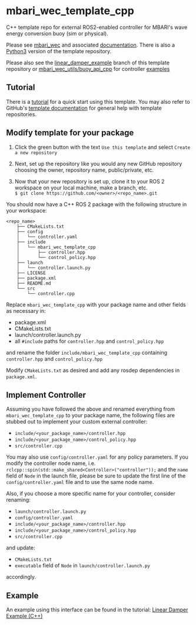 # mbari_wec_template_cpp
C++ template repo for external ROS2-enabled controller for MBARI's wave energy conversion buoy (sim or physical).

Please see [mbari_wec](https://github.com/osrf/mbari_wec) and associated
[documentation](https://osrf.github.io/mbari_wec). There is also a
[Python3](https://github.com/mbari-org/mbari_wec_template_py) version of the template repository.

Please also see the
[linear_damper_example](https://github.com/mbari-org/mbari_wec_template_cpp/tree/linear_damper_example)
branch of this template repository or
[mbari_wec_utils/buoy_api_cpp](https://github.com/osrf/mbari_wec_utils/tree/main/buoy_api_cpp)
for controller [examples](https://github.com/osrf/mbari_wec_utils/tree/main/buoy_api_cpp/examples)

## Tutorial
There is a [tutorial](https://osrf.github.io/mbari_wec/Tutorials/ROS2/CppTemplate/) for a quick start
using this template. You may also refer to GitHub's
[template documentation](https://docs.github.com/en/repositories/creating-and-managing-repositories/creating-a-repository-from-a-template)
for general help with template repositories.

## Modify template for your package
1. Click the green
button with the text `Use this template` and select `Create a new repository`

2. Next, set up the repository like you would any new GitHub repository choosing the owner,
repository name, public/private, etc.

3. Now that your new repository is set up, clone it to your ROS 2 workspace on your local machine,
make a branch, etc.  
   `$ git clone https://github.com/<owner>/<repo_name>.git`

You should now have a C++ ROS 2 package with the following structure in your workspace:

```
<repo_name>
    ├── CMakeLists.txt
    ├── config
    │   └── controller.yaml
    ├── include
    │   └── mbari_wec_template_cpp
    │       ├── controller.hpp
    │       └── control_policy.hpp
    ├── launch
    │   └── controller.launch.py
    ├── LICENSE
    ├── package.xml
    ├── README.md
    └── src
        └── controller.cpp
```

Replace `mbari_wec_template_cpp` with your package name and other fields as necessary in:

- package.xml
- CMakeLists.txt
- launch/controller.launch.py
- all `#include` paths for `controller.hpp` and `control_policy.hpp`

and rename the folder `include/mbari_wec_template_cpp` containing `controller.hpp` and `control_policy.hpp`

Modify `CMakeLists.txt` as desired and add any rosdep dependencies in `package.xml`.

## Implement Controller
Assuming you have followed the above and renamed everything from `mbari_wec_template_cpp` to your package name,
the following files are stubbed out to implement your custom external controller:
- `include/<your_package_name>/controller.hpp`
- `include/<your_package_name>/control_policy.hpp`
- `src/controller.cpp`

You may also use `config/controller.yaml` for any policy parameters.
If you modify the controller node name, i.e. `rclcpp::spin(std::make_shared<Controller>("controller"));`
and the `name` field of `Node` in the launch file,
please be sure to update the first line of the `config/controller.yaml` file and to use the same node name.

Also, if you choose a more specific name for your controller,
consider renaming:
- `launch/controller.launch.py`
- `config/controller.yaml`
- `include/<your_package_name>/controller.hpp`
- `include/<your_package_name>/control_policy.hpp`
- `src/controller.cpp`

and update:

- `CMakeLists.txt`
- `executable` field of `Node` in `launch/controller.launch.py`

accordingly.

## Example

An example using this interface can be found in the tutorial:
[Linear Damper Example (C++)](https://osrf.github.io/mbari_wec/Tutorials/ROS2/CppLinearDamperExample.md)
